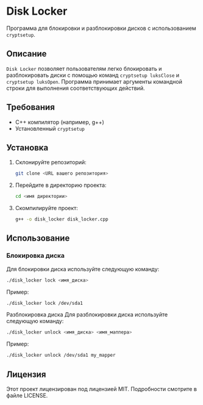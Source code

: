# Disk Locker

Программа для блокировки и разблокировки дисков с использованием `cryptsetup`.

## Описание

`Disk Locker` позволяет пользователям легко блокировать и разблокировать диски с помощью команд `cryptsetup luksClose` и `cryptsetup luksOpen`. Программа принимает аргументы командной строки для выполнения соответствующих действий.

## Требования

- C++ компилятор (например, g++)
- Установленный `cryptsetup`

## Установка

1. Склонируйте репозиторий:
    ```sh
    git clone <URL вашего репозитория>
    ```
2. Перейдите в директорию проекта:
    ```sh
    cd <имя директории>
    ```
3. Скомпилируйте проект:
    ```sh
    g++ -o disk_locker disk_locker.cpp
    ```

## Использование

### Блокировка диска

Для блокировки диска используйте следующую команду:
```sh
./disk_locker lock <имя_диска>
```

Пример:
```sh
./disk_locker lock /dev/sda1
```

Разблокировка диска
Для разблокировки диска используйте следующую команду:
```sh
./disk_locker unlock <имя_диска> <имя_маппера>
```

Пример:
```sh
./disk_locker unlock /dev/sda1 my_mapper
```

## Лицензия

Этот проект лицензирован под лицензией MIT. Подробности смотрите в файле LICENSE.